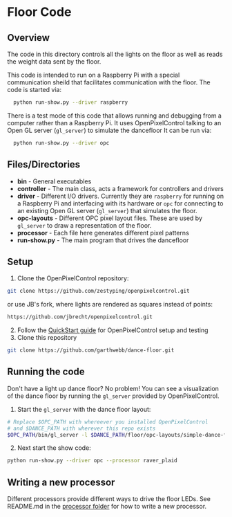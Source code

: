 # Floor Code

## Overview

The code in this directory controls all the lights on the floor as well as reads the weight data sent by the floor.

This code is intended to run on a Raspberry Pi with a special communication sheild that facilitates communication with the floor.  The code is started via:
```bash
  python run-show.py --driver raspberry
```
There is a test mode of this code that allows running and debugging from a computer rather than a Raspberry Pi.  It uses OpenPixelControl talking to an Open GL server (`gl_server`) to simulate the dancefloor   It can be run via:
```bash
  python run-show.py --driver opc
```

## Files/Directories

* **bin** - General executables
* **controller** - The main class, acts a framework for controllers and drivers
* **driver** - Different I/O drivers.  Currently they are `raspberry` for running on a Raspberry Pi and interfacing with its hardware or `opc` for connecting to an existing Open GL server (`gl_server`) that simulates the floor.
* **opc-layouts** - Different OPC pixel layout files.  These are used by `gl_server` to draw a representation of the floor.
* **processor** - Each file here generates different pixel patterns
* **run-show.py** - The main program that drives the dancefloor

## Setup

1. Clone the OpenPixelControl repository:
```bash
git clone https://github.com/zestyping/openpixelcontrol.git
```
or use JB's fork, where lights are rendered as squares instead of points:
```bash
https://github.com/jbrecht/openpixelcontrol.git
```

2. Follow the [QuickStart guide](https://github.com/zestyping/openpixelcontrol#quickstart-simulator) for OpenPixelControl setup and testing
3. Clone this repository
```bash
git clone https://github.com/garthwebb/dance-floor.git
```
## Running the code

Don't have a light up dance floor?  No problem!  You can see a visualization of the dance floor by running the `gl_server` provided by OpenPixelControl.

1. Start the `gl_server` with the dance floor layout:
```bash
# Replace $OPC_PATH with whereever you installed OpenPixelControl
# and $DANCE_PATH with wherever this repo exists
$OPC_PATH/bin/gl_server -l $DANCE_PATH/floor/opc-layouts/simple-dance-floor.json
```
2. Next start the show code:
```bash
python run-show.py --driver opc --processor raver_plaid
```

## Writing a new processor

Different processors provide different ways to drive the floor LEDs. See README.md in the [processor folder](https://github.com/garthwebb/dance-floor/tree/master/floor/processor) for how to write a new processor.
